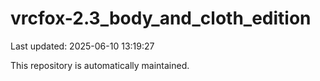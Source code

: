 # vrcfox-2.3_body_and_cloth_edition

Last updated: 2025-06-10 13:19:27

This repository is automatically maintained.
